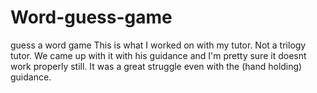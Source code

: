 # Word-guess-game
guess a word game
This is what I worked on with my tutor. Not a trilogy tutor. We came up with it with his guidance and I'm pretty sure it doesnt work properly still. It was a great struggle even with the (hand holding) guidance.